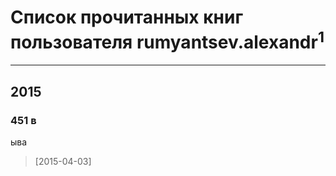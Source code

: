 # Список прочитанных книг пользователя rumyantsev.alexandr<sup>1</sup>
---

## 2015

### 451 в
ыва
> [2015-04-03] 



